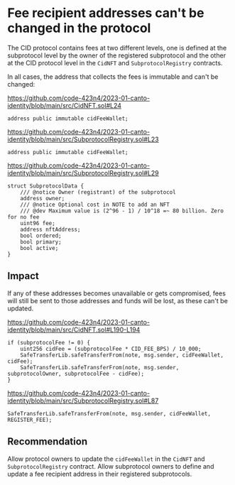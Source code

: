 # Fee recipient addresses can't be changed in the protocol

The CID protocol contains fees at two different levels, one is defined at the subprotocol level by the owner of the registered subprotocol and the other at the CID protocol level in the `CidNFT` and `SubprotocolRegistry` contracts.

In all cases, the address that collects the fees is immutable and can't be changed:

https://github.com/code-423n4/2023-01-canto-identity/blob/main/src/CidNFT.sol#L24

```solidity
address public immutable cidFeeWallet;
```

https://github.com/code-423n4/2023-01-canto-identity/blob/main/src/SubprotocolRegistry.sol#L23

```solidity
address public immutable cidFeeWallet;
```

https://github.com/code-423n4/2023-01-canto-identity/blob/main/src/SubprotocolRegistry.sol#L29

```solidity
struct SubprotocolData {
    /// @notice Owner (registrant) of the subprotocol
    address owner;
    /// @notice Optional cost in NOTE to add an NFT
    /// @dev Maximum value is (2^96 - 1) / 10^18 =~ 80 billion. Zero for no fee
    uint96 fee;
    address nftAddress;
    bool ordered;
    bool primary;
    bool active;
}
```

## Impact

If any of these addresses becomes unavailable or gets compromised, fees will still be sent to those addresses and funds will be lost, as these can't be updated.

https://github.com/code-423n4/2023-01-canto-identity/blob/main/src/CidNFT.sol#L190-L194

```solidity
if (subprotocolFee != 0) {
    uint256 cidFee = (subprotocolFee * CID_FEE_BPS) / 10_000;
    SafeTransferLib.safeTransferFrom(note, msg.sender, cidFeeWallet, cidFee);
    SafeTransferLib.safeTransferFrom(note, msg.sender, subprotocolOwner, subprotocolFee - cidFee);
}
```

https://github.com/code-423n4/2023-01-canto-identity/blob/main/src/SubprotocolRegistry.sol#L87

```solidity
SafeTransferLib.safeTransferFrom(note, msg.sender, cidFeeWallet, REGISTER_FEE);
```

## Recommendation 

Allow protocol owners to update the `cidFeeWallet` in the `CidNFT` and `SubprotocolRegistry` contract. Allow subprotocol owners to define and update a fee recipient address in their registered subprotocols.
